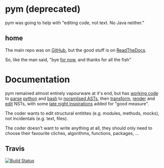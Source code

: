 pym (deprecated)
================

pym was going to help with "editing code, not text. No Java neither."

home
----
The main repo was on [GitHub](https://github.com/jalanb/pym), but the good stuff is on [ReadTheDocs](https://pym.readthedocs.io).

So, like the man said, "bye [for now](https://github.com/jalanb/pai/blob/master/README.md), and thanks for all the fish"

Documentation
=============

pym remained almost entirely vapourware at it's end, but has [working code](https://github.com/jalanb/pym/tree/master/pym) to [parse](https://github.com/jalanb/pym/tree/master/pym/ast) [python](https://github.com/jalanb/pym/blob/master/pym/ast/parse.py#L4) and [bash](https://github.com/jalanb/pym/tree/master/pym/grammars) to [noramlised ASTs](https://github.com/jalanb/pym/blob/master/pym/ast/nst.py#L42), then [transform](https://github.com/jalanb/pym/tree/master/pym/ast/transform), [render](https://github.com/jalanb/pym/tree/master/pym/render) and [edit](https://github.com/jalanb/pym/blob/master/pym/edit/tree.py#L100) NSTs, with some [late night inspirations](https://github.com/jalanb/pym/blob/master/pym/edit/up_goer_five_for_jira.py) added for "good measure".

The coder wants to edit structural entitites (e.g. modules, methods, mocks), not incidentals (e.g. text, files).

The coder doesn't want to write anything at all, they should only need to choose their favourite cliches, algorithms, functions, packages, ...

Travis
------
[![Build Status](https://travis-ci.org/jalanb/pym.svg?branch=v0.1.3)](https://travis-ci.org/jalanb/pym)
